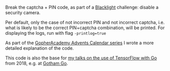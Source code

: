 Break the captcha + PIN code, as part of a [Blacklight](https://blacklight.ai) challenge: disable a security camera.

Per default, only the case of not incorrect PIN and not incorrect captcha, i.e. what is likely to be the correct PIN+captcha combination, will be printed. For displaying the logs, run with flag  `-printlog=true`

As part of the [GopherAcademy Advents Calendar series](https://blog.gopheracademy.com/advent-2017/tensorflow-and-go/) I wrote a more detailed explanation of the code.

This code is also the base for [my talks on the use of TensorFlow with Go](https://github.com/Pisush/Public-Speaking#talks) from 2018, e.g. at [Gotham Go](http://gothamgo.com/speakers/index).
